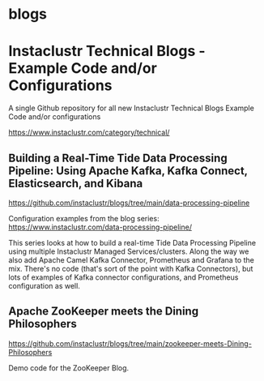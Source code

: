 # blogs
# Instaclustr Technical Blogs - Example Code and/or Configurations

A single Github repository for all new Instaclustr Technical Blogs Example Code and/or configurations

https://www.instaclustr.com/category/technical/

## Building a Real-Time Tide Data Processing Pipeline: Using Apache Kafka, Kafka Connect, Elasticsearch, and Kibana
https://github.com/instaclustr/blogs/tree/main/data-processing-pipeline

Configuration examples from the blog series: https://www.instaclustr.com/data-processing-pipeline/

This series looks at how to build a real-time Tide Data Processing Pipeline using multiple Instaclustr Managed Services/clusters.
Along the way we also add Apache Camel Kafka Connector, Prometheus and Grafana to the mix. There's no code (that's sort of the point with Kafka Connectors), but lots of examples of Kafka connector configurations, and Prometheus configuration as well.

## Apache ZooKeeper meets the Dining Philosophers
https://github.com/instaclustr/blogs/tree/main/zookeeper-meets-Dining-Philosophers

Demo code for the ZooKeeper Blog.

